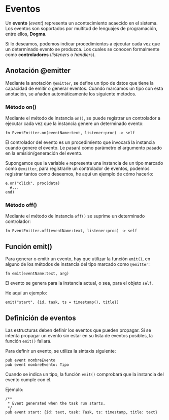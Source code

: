 # Eventos

Un **evento** (*event*) representa un acontecimiento acaecido en el sistema.
Los eventos son soportados por multitud de lenguajes de programación, entre ellos, **Dogma**.

Si lo deseamos, podemos indicar procedimientos a ejecutar cada vez que un determinado evento se produzca.
Los cuales se conocen formalmente como **controladores** (*listeners* o *handlers*).

## Anotación @emitter

Mediante la anotación `@emitter`, se define un tipo de datos que tiene la capacidad de emitir o generar eventos.
Cuando marcamos un tipo con esta anotación, se añaden automáticamente los siguiente métodos.

### Método on()

Mediante el método de instancia `on()`, se puede registrar un controlador a ejecutar cada vez que la instancia genere un determinado evento:

```
fn EventEmitter.on(eventName:text, listener:proc) -> self
```

El controlador del evento es un procedimiento que invocará la instancia cuando genere el evento.
Le pasará como parámetro el argumento pasado en la emisión/generación del evento.

Supongamos que la variable `e` representa una instancia de un tipo marcado como `@emitter`, para registrarle un controlador de eventos, podemos registrar tantos como deseemos, he aquí un ejemplo de cómo hacerlo:

```
e.on("click", proc(data)
  #...
end)
```

### Método off()

Mediante el método de instancia `off()` se suprime un determinado controlador:

```
fn EventEmitter.off(eventName:text, listener:proc) -> self
```

## Función emit()

Para generar o emitir un evento, hay que utilizar la función `emit()`, en alguno de los métodos de instancia del tipo marcado como `@emitter`:

```
fn emit(eventName:text, arg)
```

El evento se genera para la instancia actual, o sea, para el objeto `self`.

He aquí un ejemplo:

```
emit("start", {id, task, ts = timestamp(), title})
```

## Definición de eventos

Las estructuras deben definir los eventos que pueden propagar.
Si se intenta propagar un evento sin estar en su lista de eventos posibles, la función `emit()` fallará.

Para definir un evento, se utiliza la sintaxis siguiente:

```
pub event nombreEvento
pub event nombreEvento: Tipo
```

Cuando se indica un tipo, la función `emit()` comprobará que la instancia del evento cumple con él.

Ejemplo:

```
/**
 * Event generated when the task run starts.
 */
pub event start: {id: text, task: Task, ts: timestamp, title: text}
```
